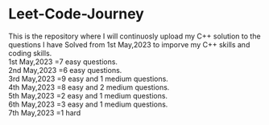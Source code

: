 # Leet-Code-Journey
This is the repository where I will continuosly upload my C++ solution to the questions I have Solved from 1st May,2023 to imporve my C++ skills and coding skills.
<br>
1st May,2023 =7 easy questions.<br>
2nd May,2023 =6 easy questions.<br>
3rd May,2023 =9 easy and 1 medium questions.<br>
4th May,2023 =8 easy and 2 medium questions.<br>
5th May,2023 =2 easy and 1 medium questions.<br>
6th May,2023 =3 easy and 1 medium questions.<br>
7th May,2023 =1 hard<br>
